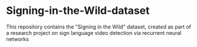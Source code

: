 # Signing-in-the-Wild-dataset
This repository contains the "Signing in the Wild" dataset, created as part of a research project on sign language video detection via recurrent neural networks
